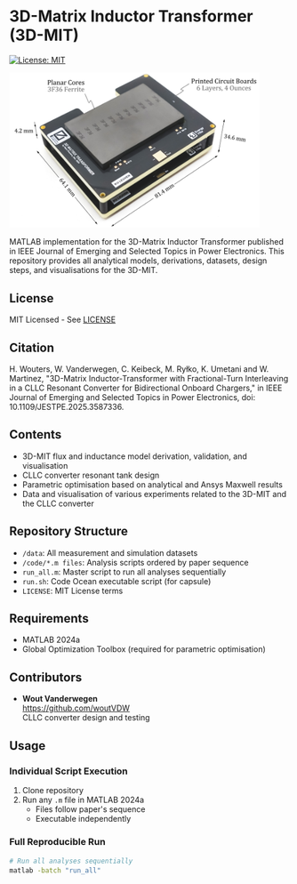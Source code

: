 # 3D-Matrix Inductor Transformer (3D-MIT)
[![License: MIT](https://img.shields.io/badge/License-MIT-yellow.svg)](https://opensource.org/licenses/MIT)

<img src="3DMIT.jpg" alt="3D-MIT" width="450"/>


MATLAB implementation for the 3D-Matrix Inductor Transformer published in IEEE Journal of Emerging and Selected Topics in Power Electronics. This repository provides all analytical models, derivations, datasets, design steps, and visualisations for the 3D-MIT.

## License
MIT Licensed - See [LICENSE](LICENSE)

## Citation
H. Wouters, W. Vanderwegen, C. Keibeck, M. Ryłko, K. Umetani and W. Martinez, "3D-Matrix Inductor-Transformer with Fractional-Turn Interleaving in a CLLC Resonant Converter for Bidirectional Onboard Chargers," in IEEE Journal of Emerging and Selected Topics in Power Electronics, doi: 10.1109/JESTPE.2025.3587336.
  
## Contents
- 3D-MIT flux and inductance model derivation, validation, and visualisation
- CLLC converter resonant tank design
- Parametric optimisation based on analytical and Ansys Maxwell results
- Data and visualisation of various experiments related to the 3D-MIT and the CLLC converter

## Repository Structure
- `/data`: All measurement and simulation datasets
- `/code/*.m files`: Analysis scripts ordered by paper sequence
- `run_all.m`: Master script to run all analyses sequentially
- `run.sh`: Code Ocean executable script (for capsule)
- `LICENSE`: MIT License terms

## Requirements
- MATLAB 2024a
- Global Optimization Toolbox (required for parametric optimisation)

## Contributors
- **Wout Vanderwegen**  
  https://github.com/woutVDW  
  CLLC converter design and testing
  
## Usage

### Individual Script Execution
1. Clone repository
2. Run any `.m` file in MATLAB 2024a
   - Files follow paper's sequence
   - Executable independently

### Full Reproducible Run
```bash
# Run all analyses sequentially
matlab -batch "run_all"
